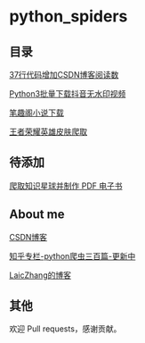 # python_spiders

## 目录 
[37行代码增加CSDN博客阅读数](https://github.com/LaicZhang/python_spiders/blob/master/add_CSDN_read.py)

[Python3批量下载抖音无水印视频](https://github.com/LaicZhang/python_spiders/blob/master/douyin_download.py)

[笔趣阁小说下载](https://github.com/LaicZhang/python_spiders/blob/master/biquge.py)

[王者荣耀英雄皮肤爬取](https://github.com/LaicZhang/python_spiders/blob/master/KingGlory.py)

## 待添加

[爬取知识星球并制作 PDF 电子书]()



## About me
[CSDN博客](https://blog.csdn.net/qq_44621510)

[知乎专栏-python爬虫三百篇-更新中](https://zhuanlan.zhihu.com/c_1117459054397693952)

[LaicZhang的博客](http://39.96.24.63/)

## 其他
欢迎 Pull requests，感谢贡献。
